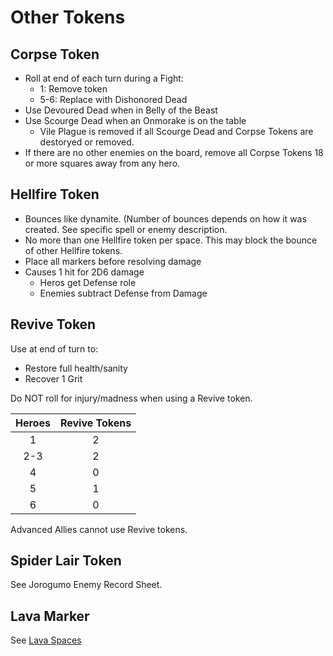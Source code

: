 ﻿# Other Tokens


## Corpse Token

* Roll at end of each turn during a Fight:
  * 1: Remove token
  * 5-6: Replace with Dishonored Dead
* Use Devoured Dead when in Belly of the Beast
* Use Scourge Dead when an Onmorake is on the table
  * Vile Plague is removed if all Scourge Dead and Corpse Tokens are destoryed or removed.
* If there are no other enemies on the board, remove all Corpse Tokens 18 or more squares away from any hero.



## Hellfire Token

* Bounces like dynamite. (Number of bounces depends on how it was created. See specific spell or enemy description.
* No more than one Hellfire token per space. This may block the bounce of other Hellfire tokens.
* Place all markers before resolving damage
* Causes 1 hit for 2D6 damage
  * Heros get Defense role
  * Enemies subtract Defense from Damage

## Revive Token

Use at end of turn to:

* Restore full health/sanity
* Recover 1 Grit

Do NOT roll for injury/madness when using a Revive token.

| Heroes | Revive Tokens |
| :----: |:-------------:|
| 1      | 2             |
| 2-3    | 2             |
| 4      | 0             |
| 5      | 1             |
| 6      | 0             |

Advanced Allies cannot use Revive tokens.

## Spider Lair Token

See Jorogumo Enemy Record Sheet.

## Lava Marker

See [Lava Spaces](Maps.htm)


